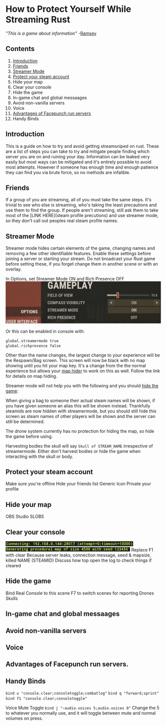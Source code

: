 # How to Protect Yourself While Streaming Rust

*"This is a game about information"* -[Ramsey](https://www.youtube.com/watch?v=YdYmtFbQ8mU&t=49s)

## Contents
1. [Introduction](#Introduction)
1. [Friends](#Friends)
1. [Streamer Mode](#Streamer-Mode)
1. [Protect your steam account](#Protect-your-steam-account)
1. Hide your map
1. Clear your console
1. Hide the game
1. In-game chat and global messaages
1. Avoid non-vanilla servers
1. Voice
1. [Advantages of Facepunch run servers](#Advantages-of-Facepunch-run-servers)
1. Handy Binds

## Introduction
This is a guide on how to try and avoid getting streamsniped on rust. These are a list of steps you can take to try and mitigate people finding which server you are on and ruining your day. Information can be leaked very easily but most ways can be mitigated and it's entirely possible to avoid most attempts. However if someone has enough time and enough patience they can find you via brute force, so no methods are infalible.
## Friends
If a group of you are streaming, all of you must take the same steps. It's trivial to see who else is streaming, who's taking the least precautions and use them to find the group. If people aren't streaming, still ask them to take most of the [LINK HERE](steam profile precutions) and use streamer mode, so they don't call out peoples real steam profile names.
## Streamer Mode
  Streamer mode hides certain elements of the game, changing names and removing a few other identifiable features. Enable these settings before joining a server or starting your stream. Do not broadcast your Rust game before setting these, if you forget change them in another scene or with an overlay.
  
  In Options, set Streamer Mode ON and Rich Presence OFF
  ![Streamer Mode Options](https://github.com/Morgyn/StreamingRust/raw/main/streamermode.png)
  
  Or this can be enabled in console with:
  ```
  global.streamermode true
  global.richpresence false
  ``` 
  
  Other than the name changes, the largest change to your experience will be the Respawn/Bag screen. This screen will now be black with no map showing until you hit your map key. It's a change from the the normal experience but allows your [map hider](#Hide-your-map) to work on this as well. Follow the link for details on map hiding.
  
  Streamer mode will not help you with the following and you should [hide the game](#Hide-the-game):
  
  When giving a bag to someone their actual steam names will be shown, if you have given someone an alias this will be shown instead. Thankfully steamids are now hidden with streamermode, but you should still hide this screen as steam names of other players will be shown and the server can still be determined.
  
  The drone system currently has no protection for hiding the map, so hide the game before using.
  
  Harvesting bodies the skull will say ```Skull of STREAM_NAME``` irrespective of streamermode. Either don't harvest bodies or hide the game when interacting with the skull or body.
  
## Protect your steam account
 Make sure you're offline
 Hide your friends list
 Generic Icon
 Private your profile
 
## Hide your map
   OBS Studio
   SLOBS
   
## Clear your console
  ![Connection Message](https://github.com/Morgyn/StreamingRust/raw/main/Connecting.png)
  ![Size and Seed](https://github.com/Morgyn/StreamingRust/raw/main/sizeandseed.png)
  Replace F1 with clear
    Because server leaks, connection message, seed & mapsize, killed NAME (STEAMID)
  Discuss how top open the log to check things if cleared
  
## Hide the game
  Bind Real Console to this scene
  F7 to switch scenes for reporting
  Drones
  Skulls
  
## In-game chat and global messaages
## Avoid non-vanilla servers
## Voice
## Advantages of Facepunch run servers.
## Handy Binds

`bind u "console.clear;consoletoggle;combatlog"`
`bind q "forward;sprint"`
`bind f1 "console.clear;consoletoggle"`

  Voice Mute Toggle
`bind j "~audio.voices 5;audio.voices 0"`
 Change the 5 to whatever you normally use, and it will toggle between mute and normal volumes on press.

